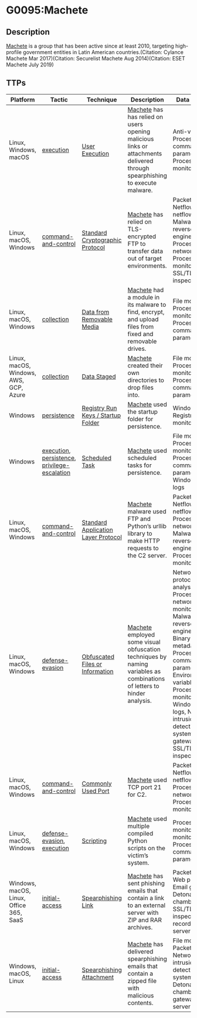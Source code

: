 # G0095:Machete

## Description

[Machete](https://attack.mitre.org/groups/G0095) is a group that has been active since at least 2010, targeting high-profile government entities in Latin American countries.(Citation: Cylance Machete Mar 2017)(Citation: Securelist Machete Aug 2014)(Citation: ESET Machete July 2019)

## TTPs

|Platform|Tactic|Technique|Description|Data Sources|
|---|---|---|---|---|
|Linux, Windows, macOS|[execution](https://attack.mitre.org/tactics/execution/) |[User Execution](https://attack.mitre.org/techniques/T1204/) |[Machete](https://attack.mitre.org/groups/G0095) has has relied on users opening malicious links or attachments delivered through spearphishing to execute malware. |Anti-virus, Process command-line parameters, Process monitoring|
|Linux, macOS, Windows|[command-and-control](https://attack.mitre.org/tactics/command-and-control/) |[Standard Cryptographic Protocol](https://attack.mitre.org/techniques/T1032/) |[Machete](https://attack.mitre.org/groups/G0095) has relied on TLS-encrypted FTP to transfer data out of target environments.  |Packet capture, Netflow/Enclave netflow, Malware reverse engineering, Process use of network, Process monitoring, SSL/TLS inspection|
|Linux, macOS, Windows|[collection](https://attack.mitre.org/tactics/collection/) |[Data from Removable Media](https://attack.mitre.org/techniques/T1025/) |[Machete](https://attack.mitre.org/groups/G0095) had a module in its malware to find, encrypt, and upload files from fixed and removable drives. |File monitoring, Process monitoring, Process command-line parameters|
|Linux, macOS, Windows, AWS, GCP, Azure|[collection](https://attack.mitre.org/tactics/collection/) |[Data Staged](https://attack.mitre.org/techniques/T1074/) |[Machete](https://attack.mitre.org/groups/G0095) created their own directories to drop files into. |File monitoring, Process monitoring, Process command-line parameters|
|Windows|[persistence](https://attack.mitre.org/tactics/persistence/) |[Registry Run Keys / Startup Folder](https://attack.mitre.org/techniques/T1060/) |[Machete](https://attack.mitre.org/groups/G0095) used the startup folder for persistence. |Windows Registry, File monitoring|
|Windows|[execution](https://attack.mitre.org/tactics/execution/), [persistence](https://attack.mitre.org/tactics/persistence/), [privilege-escalation](https://attack.mitre.org/tactics/privilege-escalation/) |[Scheduled Task](https://attack.mitre.org/techniques/T1053/) |[Machete](https://attack.mitre.org/groups/G0095) used scheduled tasks for persistence. |File monitoring, Process monitoring, Process command-line parameters, Windows event logs|
|Linux, macOS, Windows|[command-and-control](https://attack.mitre.org/tactics/command-and-control/) |[Standard Application Layer Protocol](https://attack.mitre.org/techniques/T1071/) |[Machete](https://attack.mitre.org/groups/G0095) malware used FTP and Python’s urllib library to make HTTP requests to the C2 server. |Packet capture, Netflow/Enclave netflow, Process use of network, Malware reverse engineering, Process monitoring|
|Linux, macOS, Windows|[defense-evasion](https://attack.mitre.org/tactics/defense-evasion/) |[Obfuscated Files or Information](https://attack.mitre.org/techniques/T1027/) |[Machete](https://attack.mitre.org/groups/G0095) employed some visual obfuscation techniques by naming variables as combinations of letters to hinder analysis. |Network protocol analysis, Process use of network, File monitoring, Malware reverse engineering, Binary file metadata, Process command-line parameters, Environment variable, Process monitoring, Windows event logs, Network intrusion detection system, Email gateway, SSL/TLS inspection|
|Linux, macOS, Windows|[command-and-control](https://attack.mitre.org/tactics/command-and-control/) |[Commonly Used Port](https://attack.mitre.org/techniques/T1043/) |[Machete](https://attack.mitre.org/groups/G0095) used TCP port 21 for C2. |Packet capture, Netflow/Enclave netflow, Process use of network, Process monitoring|
|Linux, macOS, Windows|[defense-evasion](https://attack.mitre.org/tactics/defense-evasion/), [execution](https://attack.mitre.org/tactics/execution/) |[Scripting](https://attack.mitre.org/techniques/T1064/) |[Machete](https://attack.mitre.org/groups/G0095) used multiple compiled Python scripts on the victim’s system. |Process monitoring, File monitoring, Process command-line parameters|
|Windows, macOS, Linux, Office 365, SaaS|[initial-access](https://attack.mitre.org/tactics/initial-access/) |[Spearphishing Link](https://attack.mitre.org/techniques/T1192/) |[Machete](https://attack.mitre.org/groups/G0095) has sent phishing emails that contain a link to an external server with ZIP and RAR archives. |Packet capture, Web proxy, Email gateway, Detonation chamber, SSL/TLS inspection, DNS records, Mail server|
|Windows, macOS, Linux|[initial-access](https://attack.mitre.org/tactics/initial-access/) |[Spearphishing Attachment](https://attack.mitre.org/techniques/T1193/) | [Machete](https://attack.mitre.org/groups/G0095) has delivered spearphishing emails that contain a zipped file with malicious contents. |File monitoring, Packet capture, Network intrusion detection system, Detonation chamber, Email gateway, Mail server|
